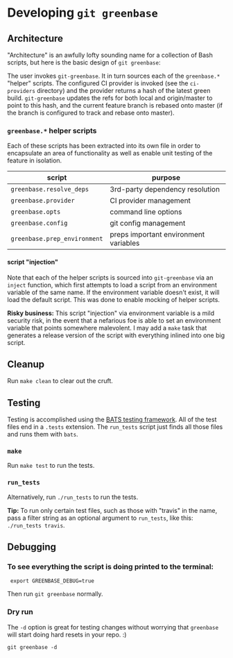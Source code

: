 # Developing `git greenbase`

## Architecture
"Architecture" is an awfully lofty sounding name for a collection of Bash scripts, but here is the basic design of `git greenbase`:

The user invokes `git-greenbase`. It in turn sources each of the `greenbase.*` "helper" scripts. The configured CI provider is invoked (see the `ci-providers` directory) and the provider returns a hash of the latest green build. `git-greenbase` updates the refs for both local and origin/master to point to this hash, and the current feature branch is rebased onto master (if the branch is configured to track and rebase onto master).

### `greenbase.*` helper scripts
Each of these scripts has been extracted into its own file in order to encapsulate an area of functionality as well as enable unit testing of the feature in isolation.

script | purpose
--- | ---
`greenbase.resolve_deps` | 3rd-party dependency resolution
`greenbase.provider` | CI provider management 
`greenbase.opts` | command line options
`greenbase.config` | git config management
`greenbase.prep_environment` | preps important environment variables

#### script "injection"
Note that each of the helper scripts is sourced into `git-greenbase` via an `inject` function, which first attempts to load a script from an environment variable of the same name. If the environment variable doesn't exist, it will load the default script. This was done to enable mocking of helper scripts.

**Risky business:** This script "injection" via environment variable is a mild security risk, in the event that a nefarious foe is able to set an environment variable that points somewhere malevolent. I may add a `make` task that generates a release version of the script with everything inlined into one big script.

## Cleanup
Run `make clean` to clear out the cruft.

## Testing
Testing is accomplished using the [BATS testing framework](https://github.com/sstephenson/bats). All of the test files end in a `.tests` extension. The `run_tests` script just finds all those files and runs them with `bats`.

### `make`
Run `make test` to run the tests.

### `run_tests`
Alternatively, run `./run_tests` to run the tests.

**Tip:** To run only certain test files, such as those with "travis" in the name, pass a filter string as an optional argument to `run_tests`, like this: `./run_tests travis`.

## Debugging
### To see everything the script is doing printed to the terminal: 

     export GREENBASE_DEBUG=true

Then run `git greenbase` normally.

### Dry run
The `-d` option is great for testing changes without worrying that `greenbase` will start doing hard resets in your repo. :)

    git greenbase -d
